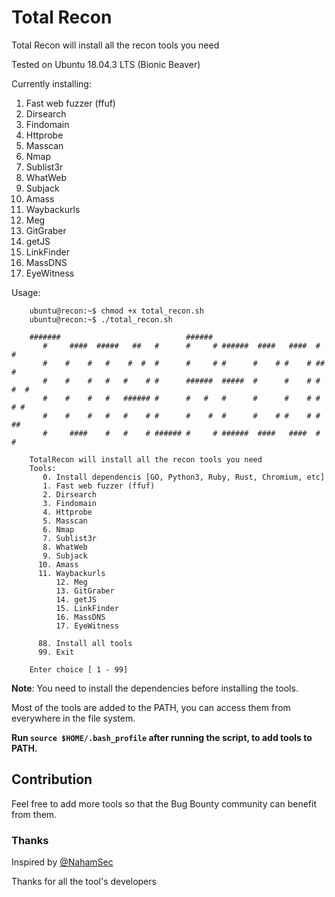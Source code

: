 # Total Recon

Total Recon will install all the recon tools you need

Tested on Ubuntu 18.04.3 LTS (Bionic Beaver)

Currently installing:
   1. Fast web fuzzer (ffuf)
   2. Dirsearch
   3. Findomain
   4. Httprobe
   5. Masscan
   6. Nmap
   7. Sublist3r
   8. WhatWeb
   9. Subjack
  10. Amass
  11. Waybackurls
  12. Meg
  13. GitGraber
  14. getJS
  15. LinkFinder
  16. MassDNS
  17. EyeWitness

Usage:
``` console
    ubuntu@recon:~$ chmod +x total_recon.sh
    ubuntu@recon:~$ ./total_recon.sh 
    
    #######                            ######                              
       #     ####  #####   ##   #      #     # ######  ####   ####  #    # 
       #    #    #   #    #  #  #      #     # #      #    # #    # ##   # 
       #    #    #   #   #    # #      ######  #####  #      #    # # #  # 
       #    #    #   #   ###### #      #   #   #      #      #    # #  # # 
       #    #    #   #   #    # #      #    #  #      #    # #    # #   ## 
       #     ####    #   #    # ###### #     # ######  ####   ####  #    # 
    
    TotalRecon will install all the recon tools you need
	Tools:
	   0. Install dependencis [GO, Python3, Ruby, Rust, Chromium, etc]
	   1. Fast web fuzzer (ffuf)
	   2. Dirsearch
	   3. Findomain
	   4. Httprobe
	   5. Masscan
	   6. Nmap
	   7. Sublist3r
	   8. WhatWeb
	   9. Subjack
	  10. Amass
	  11. Waybackurls
          12. Meg
          13. GitGraber
          14. getJS
          15. LinkFinder
          16. MassDNS
          17. EyeWitness
	  
	  88. Install all tools
	  99. Exit

	Enter choice [ 1 - 99] 
```

**Note**: You need to install the dependencies before installing the tools.

Most of the tools are added to the PATH, you can access them from everywhere in the file system.

**Run ```source $HOME/.bash_profile``` after running the script, to add tools to PATH.**

## Contribution 

Feel free to add more tools so that the Bug Bounty community can benefit from them.

### Thanks

Inspired by [@NahamSec](https://twitter.com/NahamSec)

Thanks for all the tool's developers



